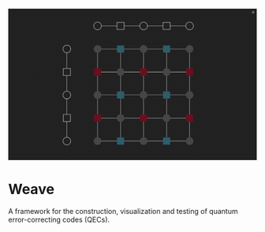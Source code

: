 ![Canvas example](docs/images/surface_code_canvas.png)

# Weave

A framework for the construction, visualization and testing of quantum error-correcting codes (QECs).
